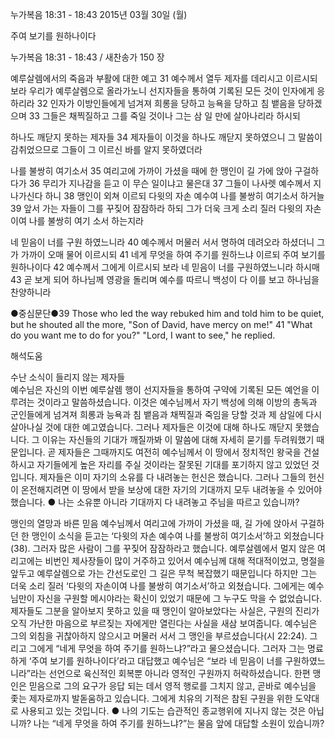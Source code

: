 누가복음 18:31 - 18:43 
2015년 03월 30일 (월)

주여 보기를 원하나이다 



누가복음 18:31 - 18:43 / 새찬송가 150 장


예루살렘에서의 죽음과 부활에 대한 예고
31 예수께서 열두 제자를 데리시고 이르시되 보라 우리가 예루살렘으로 올라가노니 선지자들을 통하여 기록된 모든 것이 인자에게 응하리라 32 인자가 이방인들에게 넘겨져 희롱을 당하고 능욕을 당하고 침 뱉음을 당하겠으며 33 그들은 채찍질하고 그를 죽일 것이나 그는 삼 일 만에 살아나리라 하시되

하나도 깨닫지 못하는 제자들
34 제자들이 이것을 하나도 깨닫지 못하였으니 그 말씀이 감취었으므로 그들이 그 이르신 바를 알지 못하였더라 

나를 불쌍히 여기소서
35 여리고에 가까이 가셨을 때에 한 맹인이 길 가에 앉아 구걸하다가 36 무리가 지나감을 듣고 이 무슨 일이냐고 물은대 37 그들이 나사렛 예수께서 지나가신다 하니 38 맹인이 외쳐 이르되 다윗의 자손 예수여 나를 불쌍히 여기소서 하거늘 39 앞서 가는 자들이 그를 꾸짖어 잠잠하라 하되 그가 더욱 크게 소리 질러 다윗의 자손이여 나를 불쌍히 여기 소서 하는지라 

네 믿음이 너를 구원 하였느니라
40 예수께서 머물러 서서 명하여 데려오라 하셨더니 그가 가까이 오매 물어 이르시되 41 네게 무엇을 하여 주기를 원하느냐 이르되 주여 보기를 원하나이다 42 예수께서 그에게 이르시되 보라 네 믿음이 너를 구원하였느니라 하시매 43 곧 보게 되어 하나님께 영광을 돌리며 예수를 따르니 백성이 다 이를 보고 하나님을 찬양하니라 


●중심문단●39 Those who led the way rebuked him and told him to be quiet, but he shouted all the more, "Son of David, have mercy on me!" 41 "What do you want me to do for you?" "Lord, I want to see," he replied.

해석도움





수난 소식이 들리지 않는 제자들  
예수님은 자신의 이번 예루살렘 행이 선지자들을 통하여 구약에 기록된 모든 예언을 이루려는 것이라고 말씀하셨습니다. 이것은 예수님께서 자기 백성에 의해 이방의 총독과 군인들에게 넘겨져 희롱과 능욕과 침 뱉음과 채찍질과 죽임을 당할 것과 제 삼일에 다시 살아나실 것에 대한 예고였습니다. 그러나 제자들은 이것에 대해 하나도 깨닫지 못했습니다. 그 이유는 자신들의 기대가 깨질까봐 이 말씀에 대해 자세히 묻기를 두려워했기 때문입니다. 곧 제자들은 그때까지도 여전히 예수님께서 이 땅에서 정치적인 왕국을 건설하시고 자기들에게 높은 자리를 주실 것이라는 잘못된 기대를 포기하지 않고 있었던 것입니다. 제자들은 이미 자기의 소유를 다 내려놓는 헌신은 했습니다. 그러나 그들의 헌신이 온전해지려면 이 땅에서 받을 보상에 대한 자기의 기대까지 모두 내려놓을 수 있어야 했습니다. 
● 나는 소유뿐 아니라 기대까지 다 내려놓고 주님을 따르고 있습니까?   

맹인의 열망과 바른 믿음
예수님께서 여리고에 가까이 가셨을 때, 길 가에 앉아서 구걸하던 한 맹인이 소식을 듣고는 ‘다윗의 자손 예수여 나를 불쌍히 여기소서’하고 외쳤습니다(38). 그러자 많은 사람이 그를 꾸짖어 잠잠하라고 했습니다. 예루살렘에서 멀지 않은 여리고에는 비번인 제사장들이 많이 거주하고 있어서 예수님께 대해 적대적이었고, 명절을 앞두고 예루살렘으로 가는 간선도로인 그 길은 무척 복잡했기 때문입니다  하지만 그는 더욱 소리 질러 ‘다윗의 자손이여 나를 불쌍히 여기소서’하고 외쳤습니다. 그에게는 예수님만이 자신을 구원할 메시야라는 확신이 있었기 때문에 그 누구도 막을 수 없었습니다. 제자들도 그분을 알아보지 못하고 있을 때 맹인이 알아보았다는 사실은, 구원의 진리가 오직 가난한 마음으로 부르짖는 자에게만 열린다는 사실을 새삼 보여줍니다. 예수님은 그의 외침을 귀찮아하지 않으시고 머물러 서서 그 맹인을 부르셨습니다(시 22:24). 그리고 그에게 “네게 무엇을 하여 주기를 원하느냐?”라고 물으셨습니다. 그러자 그는 명료하게 ‘주여 보기를 원하나이다’라고 대답했고 예수님은 “보라 네 믿음이 너를 구원하였느니라”라는 선언으로 육신적인 회복뿐 아니라 영적인 구원까지 허락하셨습니다. 한편 맹인은 믿음으로 그의 요구가 응답 되는 데서 영적 행로를 그치지 않고, 곧바로 예수님을 좇는 제자로까지 발돋움하고 있습니다. 그에게 치유의 기적은 참된 구원을 위한 도약대로 사용되고 있는 것입니다. 
● 나의 기도는 습관적인 종교행위에 지나지 않는 것은 아닙니까? 나는 “네게 무엇을 하여 주기를 원하느냐?”는 물음 앞에 대답할 소원이 있습니까?